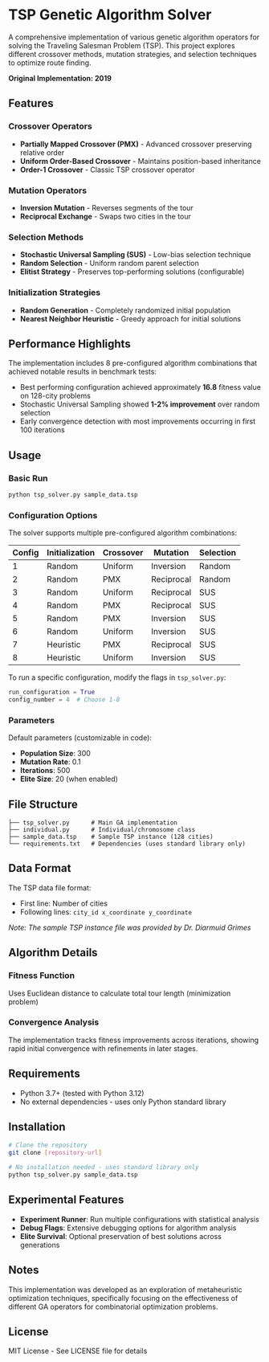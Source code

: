 # TSP Genetic Algorithm Solver

A comprehensive implementation of various genetic algorithm operators for solving the Traveling Salesman Problem (TSP). This project explores different crossover methods, mutation strategies, and selection techniques to optimize route finding.

**Original Implementation: 2019**

## Features

### Crossover Operators
- **Partially Mapped Crossover (PMX)** - Advanced crossover preserving relative order
- **Uniform Order-Based Crossover** - Maintains position-based inheritance
- **Order-1 Crossover** - Classic TSP crossover operator

### Mutation Operators
- **Inversion Mutation** - Reverses segments of the tour
- **Reciprocal Exchange** - Swaps two cities in the tour

### Selection Methods
- **Stochastic Universal Sampling (SUS)** - Low-bias selection technique
- **Random Selection** - Uniform random parent selection
- **Elitist Strategy** - Preserves top-performing solutions (configurable)

### Initialization Strategies
- **Random Generation** - Completely randomized initial population
- **Nearest Neighbor Heuristic** - Greedy approach for initial solutions

## Performance Highlights

The implementation includes 8 pre-configured algorithm combinations that achieved notable results in benchmark tests:
- Best performing configuration achieved approximately **16.8** fitness value on 128-city problems
- Stochastic Universal Sampling showed **1-2% improvement** over random selection
- Early convergence detection with most improvements occurring in first 100 iterations

## Usage

### Basic Run
```bash
python tsp_solver.py sample_data.tsp
```

### Configuration Options

The solver supports multiple pre-configured algorithm combinations:

| Config | Initialization | Crossover | Mutation | Selection |
|--------|---------------|-----------|----------|-----------|
| 1 | Random | Uniform | Inversion | Random |
| 2 | Random | PMX | Reciprocal | Random |
| 3 | Random | Uniform | Reciprocal | SUS |
| 4 | Random | PMX | Reciprocal | SUS |
| 5 | Random | PMX | Inversion | SUS |
| 6 | Random | Uniform | Inversion | SUS |
| 7 | Heuristic | PMX | Reciprocal | SUS |
| 8 | Heuristic | Uniform | Inversion | SUS |

To run a specific configuration, modify the flags in `tsp_solver.py`:
```python
run_configuration = True
config_number = 4  # Choose 1-8
```

### Parameters

Default parameters (customizable in code):
- **Population Size**: 300
- **Mutation Rate**: 0.1
- **Iterations**: 500
- **Elite Size**: 20 (when enabled)

## File Structure

```
├── tsp_solver.py      # Main GA implementation
├── individual.py      # Individual/chromosome class
├── sample_data.tsp    # Sample TSP instance (128 cities)
└── requirements.txt   # Dependencies (uses standard library only)
```

## Data Format

The TSP data file format:
- First line: Number of cities
- Following lines: `city_id x_coordinate y_coordinate`

*Note: The sample TSP instance file was provided by Dr. Diarmuid Grimes*

## Algorithm Details

### Fitness Function
Uses Euclidean distance to calculate total tour length (minimization problem)

### Convergence Analysis
The implementation tracks fitness improvements across iterations, showing rapid initial convergence with refinements in later stages.

## Requirements

- Python 3.7+ (tested with Python 3.12)
- No external dependencies - uses only Python standard library

## Installation

```bash
# Clone the repository
git clone [repository-url]

# No installation needed - uses standard library only
python tsp_solver.py sample_data.tsp
```

## Experimental Features

- **Experiment Runner**: Run multiple configurations with statistical analysis
- **Debug Flags**: Extensive debugging options for algorithm analysis
- **Elite Survival**: Optional preservation of best solutions across generations

## Notes

This implementation was developed as an exploration of metaheuristic optimization techniques, specifically focusing on the effectiveness of different GA operators for combinatorial optimization problems.

## License

MIT License - See LICENSE file for details